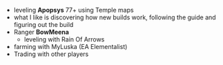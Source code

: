 - leveling **Apopsys** 77+ using Temple maps
- what I like is discovering how new builds work, following the guide and figuring out the build
- Ranger **BowMeena**
	- leveling with Rain Of Arrows
- farming with MyLuska (EA Elementalist)
- Trading with other players